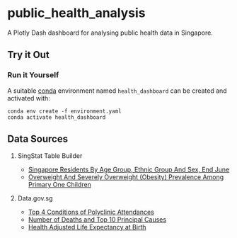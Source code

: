 # public_health_analysis

 A Plotly Dash dashboard for analysing public health data in Singapore.

## Try it Out

### Run it Yourself

A suitable [conda](https://conda.io/) environment named `health_dashboard` can be created
and activated with:

```console
conda env create -f environment.yaml
conda activate health_dashboard
```

## Data Sources

1. SingStat Table Builder
    - [Singapore Residents By Age Group, Ethnic Group And Sex, End June](https://tablebuilder.singstat.gov.sg/table/TS/M810011)
    - [Overweight And Severely Overweight (Obesity) Prevalence Among Primary One Children](https://tablebuilder.singstat.gov.sg/table/TS/M870381)

2. Data.gov.sg
    - [Top 4 Conditions of Polyclinic Attendances](https://data.gov.sg/dataset/top-4-conditions-of-polyclinic-attendances)
    - [Number of Deaths and Top 10 Principal Causes](https://data.gov.sg/dataset/principal-causes-of-death)
    - [Health Adjusted Life Expectancy at Birth](https://data.gov.sg/dataset/health-adjusted-life-expectancy)
